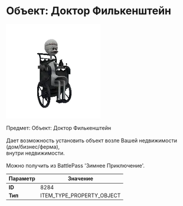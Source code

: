 # Объект: Доктор Филькенштейн

![Item Image](../img/8284.webp?raw=true)

Предмет: Объект: Доктор Филькенштейн<br><br>Дает возможность установить объект возле Вашей недвижимости (дом/бизнес/ферма),<br>внутри недвижимости.<br><br>Можно получить из BattlePass 'Зимнее Приключение'.


| Параметр | Значение |
|----------|----------|
| **ID** | 8284 |
| **Тип** | ITEM_TYPE_PROPERTY_OBJECT |

